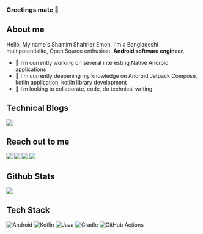 ### Greetings mate 👋


## About me

Hello, My name's Shamim Shahrier Emon, I'm a Bangladeshi multipotentialite, Open Source enthusiast, **Android software engineer**.


- 🔭 I’m currently working on several interesting Native Android applications
- 🌱 I'm currently deepening  my knowledge on Android Jetpack Compose, kotlin application, kotlin library development
- 👯 I’m looking to collaborate, code, do technical writing  

## Technical Blogs
[![](https://img.shields.io/badge/Medium-12100E?style=for-the-badge&logo=medium&logoColor=white)](https://medium.com/@emon.dev.bd)

## Reach out to me


[![](https://img.shields.io/badge/LinkedIn-0077B5?style=for-the-badge&logo=linkedin&logoColor=white)](https://www.linkedin.com/in/emon-se/)
[![](https://img.shields.io/badge/X-000000?style=for-the-badge&logo=x&logoColor=white)](https://www.twitter.com/emon9891/)
[![](https://img.shields.io/badge/Reddit-FF4500?style=for-the-badge&logo=reddit&logoColor=white)](https://www.reddit.com/user/SSEmon)
[![](https://img.shields.io/badge/Gmail-D14836?style=for-the-badge&logo=gmail&logoColor=white)](mailto:emon9891@gmail.com)

## Github Stats

![](https://github-readme-stats.vercel.app/api?username=shamim-emon&show_icons=true&theme=merko&hide_border=true&include_all_commits=true&count_private=true)

## Tech Stack

![Android](https://img.shields.io/badge/Android-3DDC84?style=for-the-badge&logo=android&logoColor=white)
![Kotlin](https://img.shields.io/badge/Kotlin-B125EA?style=for-the-badge&logo=kotlin&logoColor=white)
![Java](https://img.shields.io/badge/java-%23ED8B00.svg?style=for-the-badge&logo=openjdk&logoColor=white)
![Gradle](https://img.shields.io/badge/Gradle-02303A.svg?style=for-the-badge&logo=Gradle&logoColor=white)
![GitHub Actions](https://img.shields.io/badge/github%20actions-%232671E5.svg?style=for-the-badge&logo=githubactions&logoColor=white)


